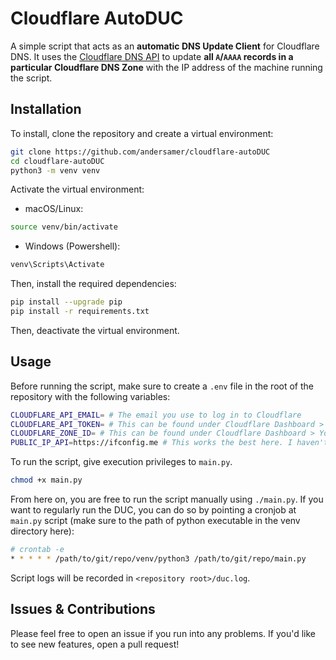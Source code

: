 # Cloudflare AutoDUC

A simple script that acts as an **automatic DNS Update Client** for Cloudflare DNS. It uses the [Cloudflare DNS API](https://developers.cloudflare.com/api/operations/dns-records-for-a-zone-update-dns-record) to update **all `A`/`AAAA` records in a particular Cloudflare DNS Zone** with the IP address of the machine running the script.

## Installation

To install, clone the repository and create a virtual environment:

```bash
git clone https://github.com/andersamer/cloudflare-autoDUC
cd cloudflare-autoDUC
python3 -m venv venv
```

Activate the virtual environment:

* macOS/Linux:

```bash
source venv/bin/activate
```

* Windows (Powershell):

```bash
venv\Scripts\Activate
```

Then, install the required dependencies:

```bash
pip install --upgrade pip
pip install -r requirements.txt
```

Then, deactivate the virtual environment.

## Usage

Before running the script, make sure to create a `.env` file in the root of the repository with the following variables:

```bash
CLOUDFLARE_API_EMAIL= # The email you use to log in to Cloudflare
CLOUDFLARE_API_TOKEN= # This can be found under Cloudflare Dashboard > Profile > Profile > API Tokens > Create Token
CLOUDFLARE_ZONE_ID= # This can be found under Cloudflare Dashboard > Your Domain > API > ZoneID. Remember: all DNS records under this ZoneID will be updated!
PUBLIC_IP_API=https://ifconfig.me # This works the best here. I haven't tested any other services yet.
```

To run the script, give execution privileges to `main.py`.

```bash
chmod +x main.py
```

From here on, you are free to run the script manually using `./main.py`. If you want to regularly run the DUC, you can do so by pointing a cronjob at `main.py` script (make sure to the path of python executable in the venv directory here):

```bash
# crontab -e
* * * * * /path/to/git/repo/venv/python3 /path/to/git/repo/main.py
```

Script logs will be recorded in `<repository root>/duc.log`.

## Issues & Contributions

Please feel free to open an issue if you run into any problems. If you'd like to see new features, open a pull request!